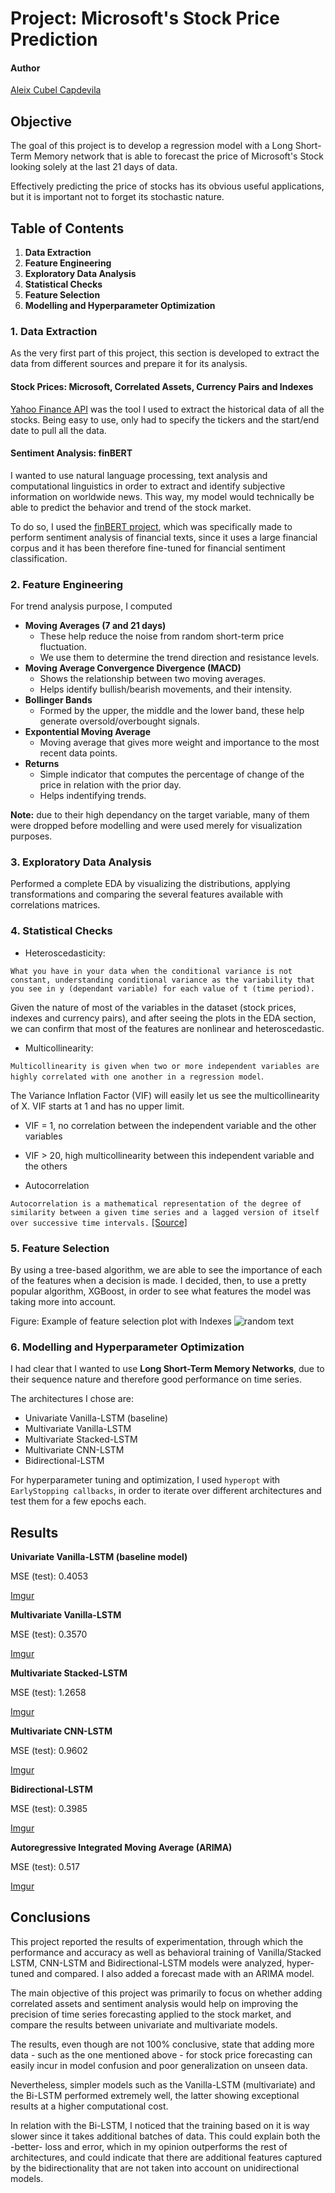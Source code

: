 # Project: Microsoft's Stock Price Prediction

#### Author

[Aleix Cubel Capdevila](https://www.linkedin.com/in/aleix-cubel/)

## Objective

The goal of this project is to develop a regression model with a Long Short-Term Memory network that is able to forecast the price of Microsoft's Stock looking solely at the last 21 days of data.

Effectively predicting the price of stocks has its obvious useful applications, but it is important not to forget its stochastic nature.


## Table of Contents

1. **Data Extraction**
2. **Feature Engineering**
3. **Exploratory Data Analysis**
4. **Statistical Checks**
5. **Feature Selection**
6. **Modelling and Hyperparameter Optimization**


### 1. Data Extraction

As the very first part of this project, this section is developed to extract the data from different sources and prepare it for its analysis.

#### Stock Prices: Microsoft, Correlated Assets, Currency Pairs and Indexes

[Yahoo Finance API](https://pypi.org/project/yfinance/) was the tool I used to extract the historical data of all the stocks. Being easy to use, only had to specify the tickers and the start/end date to pull all the data.

#### Sentiment Analysis: finBERT

I wanted to use natural language processing, text analysis and computational linguistics in order to extract and identify subjective information on worldwide news. This way, my model would technically be able to predict the behavior and trend of the stock market.

To do so, I used the [finBERT project](https://github.com/ProsusAI/finBERT), which was specifically made to perform sentiment analysis of financial texts, since it uses a large financial corpus and it has been therefore fine-tuned for financial sentiment classification.

### 2. Feature Engineering

For trend analysis purpose, I computed 

- **Moving Averages (7 and 21 days)**
    - These help reduce the noise from random short-term price fluctuation. 
    - We use them to determine the trend direction and resistance levels.
- **Moving Average Convergence Divergence (MACD)**
    - Shows the relationship between two moving averages.
    - Helps identify bullish/bearish movements, and their intensity.
- **Bollinger Bands**
    - Formed by the upper, the middle and the lower band, these help generate oversold/overbought signals.
- **Expontential Moving Average**
    - Moving average that gives more weight and importance to the most recent data points.
- **Returns**
    - Simple indicator that computes the percentage of change of the price in relation with the prior day.
    - Helps indentifying trends.
    
**Note:** due to their high dependancy on the target variable, many of them were dropped before modelling and were used merely for visualization purposes.

### 3. Exploratory Data Analysis

Performed a complete EDA by visualizing the distributions, applying transformations and comparing the several features available with correlations matrices.


### 4. Statistical Checks

- Heteroscedasticity: 

`What you have in your data when the conditional variance is not constant, understanding conditional variance as the variability that you see in y (dependant variable) for each value of t (time period).`

Given the nature of most of the variables in the dataset (stock prices, indexes and currency pairs), and after seeing the plots in the EDA section, we can confirm that most of the features are nonlinear and heteroscedastic.

- Multicollinearity:

`Multicollinearity is given when two or more independent variables are highly correlated with one another in a regression model`.

The Variance Inflation Factor (VIF) will easily let us see the multicollinearity of X. VIF starts at 1 and has no upper limit. 

- VIF = 1, no correlation between the independent variable and the other variables
- VIF > 20, high multicollinearity between this independent variable and the others


- Autocorrelation

`Autocorrelation is a mathematical representation of the degree of similarity between a given time series and a lagged version of itself over successive time intervals.` [[Source]](https://www.investopedia.com/terms/a/autocorrelation.asp#:~:text=Autocorrelation%20represents%20the%20degree%20of,itself%20over%20successive%20time%20intervals.&text=An%20autocorrelation%20of%20%2B1%20represents%20a%20perfect%20positive%20correlation%2C%20while,represents%20a%20perfect%20negative%20correlation.)


### 5. Feature Selection

By using a tree-based algorithm,  we are able to see the importance of each of the features when a decision is made. I decided, then, to use a pretty popular algorithm, XGBoost, in order to see what features the model was taking more into account.

Figure: Example of feature selection plot with Indexes
![random text](https://i.imgur.com/TgBC7pa.png)


### 6. Modelling and Hyperparameter Optimization

I had clear that I wanted to use **Long Short-Term Memory Networks**, due to their sequence nature and therefore good performance on time series.

The architectures I chose are:
- Univariate Vanilla-LSTM (baseline)
- Multivariate Vanilla-LSTM
- Multivariate Stacked-LSTM
- Multivariate CNN-LSTM
- Bidirectional-LSTM

For hyperparameter tuning and optimization, I used `hyperopt` with `EarlyStopping callbacks`, in order to iterate over different architectures and test them for a few epochs each.


## Results

**Univariate Vanilla-LSTM (baseline model)**

MSE (test): 0.4053

[Imgur](https://imgur.com/HwHMj7X)

**Multivariate Vanilla-LSTM**

MSE (test): 0.3570

[Imgur](https://imgur.com/J0Glu29)

**Multivariate Stacked-LSTM**

MSE (test): 1.2658

[Imgur](https://imgur.com/undefined)

**Multivariate CNN-LSTM**

MSE (test): 0.9602

[Imgur](https://imgur.com/uMRjwho)

**Bidirectional-LSTM**

MSE (test): 0.3985

[Imgur](https://imgur.com/mlKp6AO)

**Autoregressive Integrated Moving Average (ARIMA)**

MSE (test): 0.517 

[Imgur](https://imgur.com/2FMvwBx)


## Conclusions

This project reported the results of experimentation, through which the performance and accuracy as well as behavioral training of Vanilla/Stacked LSTM, CNN-LSTM and Bidirectional-LSTM models were analyzed, hyper-tuned and compared. I also added a forecast made with an ARIMA model.

The main objective of this project was primarily to focus on whether adding correlated assets and sentiment analysis would help on improving the precision of time series forecasting applied to the stock market, and compare the results between univariate and multivariate models.

The results, even though are not 100% conclusive, state that adding more data - such as the one mentioned above - for stock price forecasting can easily incur in model confusion and poor generalization on unseen data. 

Nevertheless, simpler models such as the Vanilla-LSTM (multivariate) and the Bi-LSTM performed extremely well, the latter showing exceptional results at a higher computational cost.

In relation with the Bi-LSTM, I noticed that the training based on it is way slower since it takes additional batches of data. This could explain both the -better- loss and error, which in my opinion outperforms the rest of architectures, and could indicate that there are additional features captured by the bidirectionality that are not taken into account on unidirectional models.
